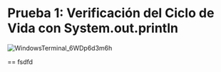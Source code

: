 # Prueba 1: Verificación del Ciclo de Vida con System.out.println

![WindowsTerminal_6WDp6d3m6h](https://github.com/user-attachments/assets/fe212916-df87-4ebd-ba3b-e3590f85c0f2)

== fsdfd
